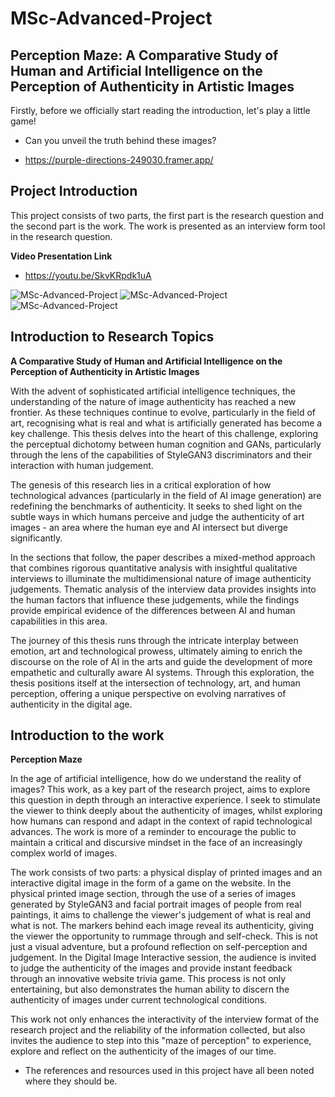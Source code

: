 # MSc-Advanced-Project
## Perception Maze: A Comparative Study of Human and Artificial Intelligence on the Perception of Authenticity in Artistic Images

Firstly, before we officially start reading the introduction, let's play a little game!

- Can you unveil the truth behind these images?

- https://purple-directions-249030.framer.app/


## Project Introduction

This project consists of two parts, the first part is the research question and the second part is the work. The work is presented as an interview form tool in the research question.

**Video Presentation Link**
- https://youtu.be/SkvKRpdk1uA


![MSc-Advanced-Project](https://github.com/wwdddq/MSc-Advanced-Project/blob/main/BLOG/img/qq.png)
![MSc-Advanced-Project](https://github.com/wwdddq/MSc-Advanced-Project/blob/main/BLOG/img/ww.png)
![MSc-Advanced-Project](https://github.com/wwdddq/MSc-Advanced-Project/blob/main/BLOG/img/ee.png)



## Introduction to Research Topics

**A Comparative Study of Human and Artificial Intelligence on the Perception of Authenticity in Artistic Images**

With the advent of sophisticated artificial intelligence techniques, the understanding of the nature of image authenticity has reached a new frontier. As these techniques continue to evolve, particularly in the field of art, recognising what is real and what is artificially generated has become a key challenge. This thesis delves into the heart of this challenge, exploring the perceptual dichotomy between human cognition and GANs, particularly through the lens of the capabilities of StyleGAN3 discriminators and their interaction with human judgement.

The genesis of this research lies in a critical exploration of how technological advances (particularly in the field of AI image generation) are redefining the benchmarks of authenticity. It seeks to shed light on the subtle ways in which humans perceive and judge the authenticity of art images - an area where the human eye and AI intersect but diverge significantly.

In the sections that follow, the paper describes a mixed-method approach that combines rigorous quantitative analysis with insightful qualitative interviews to illuminate the multidimensional nature of image authenticity judgements. Thematic analysis of the interview data provides insights into the human factors that influence these judgements, while the findings provide empirical evidence of the differences between AI and human capabilities in this area.

The journey of this thesis runs through the intricate interplay between emotion, art and technological prowess, ultimately aiming to enrich the discourse on the role of AI in the arts and guide the development of more empathetic and culturally aware AI systems. Through this exploration, the thesis positions itself at the intersection of technology, art, and human perception, offering a unique perspective on evolving narratives of authenticity in the digital age.


## Introduction to the work

**Perception Maze**

In the age of artificial intelligence, how do we understand the reality of images? This work, as a key part of the research project, aims to explore this question in depth through an interactive experience. I seek to stimulate the viewer to think deeply about the authenticity of images, whilst exploring how humans can respond and adapt in the context of rapid technological advances. The work is more of a reminder to encourage the public to maintain a critical and discursive mindset in the face of an increasingly complex world of images.

The work consists of two parts: a physical display of printed images and an interactive digital image in the form of a game on the website. In the physical printed image section, through the use of a series of images generated by StyleGAN3 and facial portrait images of people from real paintings, it aims to challenge the viewer's judgement of what is real and what is not. The markers behind each image reveal its authenticity, giving the viewer the opportunity to rummage through and self-check. This is not just a visual adventure, but a profound reflection on self-perception and judgement. In the Digital Image Interactive session, the audience is invited to judge the authenticity of the images and provide instant feedback through an innovative website trivia game. This process is not only entertaining, but also demonstrates the human ability to discern the authenticity of images under current technological conditions.

This work not only enhances the interactivity of the interview format of the research project and the reliability of the information collected, but also invites the audience to step into this "maze of perception" to experience, explore and reflect on the authenticity of the images of our time.


- The references and resources used in this project have all been noted where they should be.



